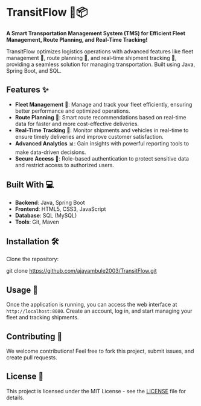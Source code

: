 
# TransitFlow 🚚📦

**A Smart Transportation Management System (TMS) for Efficient Fleet Management, Route Planning, and Real-Time Tracking!**

TransitFlow optimizes logistics operations with advanced features like fleet management 🚛, route planning 📍, and real-time shipment tracking 🚨, providing a seamless solution for managing transportation. Built using Java, Spring Boot, and SQL.

## Features ✨   

- **Fleet Management** 🚛: Manage and track your fleet efficiently, ensuring better performance and optimized operations.
- **Route Planning** 📍: Smart route recommendations based on real-time data for faster and more cost-effective deliveries.
- **Real-Time Tracking** 🚨: Monitor shipments and vehicles in real-time to ensure timely deliveries and improve customer satisfaction.
- **Advanced Analytics** 📊: Gain insights with powerful reporting tools to make data-driven decisions.
- **Secure Access** 🔐: Role-based authentication to protect sensitive data and restrict access to authorized users.

## Built With 💻 

- **Backend**: Java, Spring Boot
- **Frontend**: HTML5, CSS3, JavaScript
- **Database**: SQL (MySQL)
- **Tools**: Git, Maven

## Installation 🛠

Clone the repository:
   
   git clone https://github.com/ajayambule2003/TransitFlow.git
   

## Usage 🚀

Once the application is running, you can access the web interface at `http://localhost:8080`. Create an account, log in, and start managing your fleet and tracking shipments.

## Contributing 🤝

We welcome contributions! Feel free to fork this project, submit issues, and create pull requests.
 
## License 📄

This project is licensed under the MIT License - see the [LICENSE](LICENSE) file for details.

